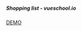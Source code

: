 ##### Shopping list - vueschool.io  
[DEMO](https://hartag96.github.io/vue-fundamentals/index.html)
